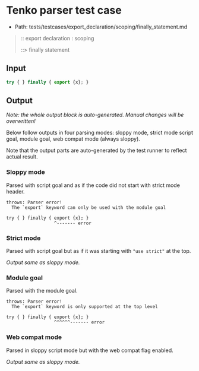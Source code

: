 # Tenko parser test case

- Path: tests/testcases/export_declaration/scoping/finally_statement.md

> :: export declaration : scoping
>
> ::> finally statement

## Input

`````js
try { } finally { export {x}; }
`````

## Output

_Note: the whole output block is auto-generated. Manual changes will be overwritten!_

Below follow outputs in four parsing modes: sloppy mode, strict mode script goal, module goal, web compat mode (always sloppy).

Note that the output parts are auto-generated by the test runner to reflect actual result.

### Sloppy mode

Parsed with script goal and as if the code did not start with strict mode header.

`````
throws: Parser error!
  The `export` keyword can only be used with the module goal

try { } finally { export {x}; }
                  ^------- error
`````

### Strict mode

Parsed with script goal but as if it was starting with `"use strict"` at the top.

_Output same as sloppy mode._

### Module goal

Parsed with the module goal.

`````
throws: Parser error!
  The `export` keyword is only supported at the top level

try { } finally { export {x}; }
                  ^^^^^^------- error
`````


### Web compat mode

Parsed in sloppy script mode but with the web compat flag enabled.

_Output same as sloppy mode._
